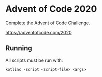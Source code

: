 # Advent of Code 2020

Complete the Advent of Code Challenge.

https://adventofcode.com/2020

## Running

All scripts must be run with:

```
kotlinc -script <script-file> <args>
```
